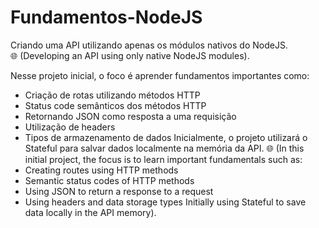 # Fundamentos-NodeJS

Criando uma API utilizando apenas os módulos nativos do NodeJS.  
🌐 (Developing an API using only native NodeJS modules).

Nesse projeto inicial, o foco é aprender fundamentos importantes como: 
* Criação de rotas utilizando métodos HTTP
* Status code semânticos dos métodos HTTP
* Retornando JSON como resposta a uma requisição
* Utilização de headers
* Tipos de armazenamento de dados
Inicialmente, o projeto utilizará o Stateful para salvar dados localmente na memória da API.
  🌐 (In this initial project, the focus is to learn important fundamentals such as:
* Creating routes using HTTP methods
* Semantic status codes of HTTP methods
* Using JSON to return a response to a request
* Using headers and data storage types
Initially using Stateful to save data locally in the API memory).
